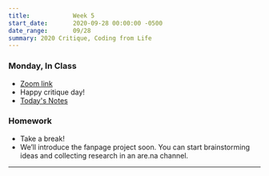 ```yaml
---
title:            Week 5
start_date:       2020-09-28 00:00:00 -0500
date_range:       09/28
summary: 2020 Critique, Coding from Life
---
```


### Monday, In Class

- [Zoom link](https://zoom.us/j/7047994536?pwd=RThBZ0oyWHd5M2RZcmFNQUVwUFJHUT09)
- Happy critique day!
- [Today's Notes](https://paper.dropbox.com/doc/2020-Series-Critique--A8eNfXfHRXK3ckBXXjnl46SAAQ-USA4ZLRzhAHaaJMUFhHyS)

### Homework
- Take a break!
- We&rsquo;ll introduce the fanpage project soon. You can start brainstorming ideas and collecting research in an are.na channel.

---
